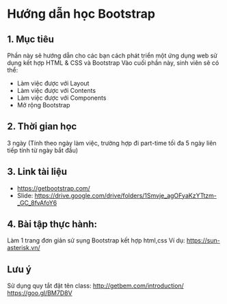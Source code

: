 # Hướng dẫn học Bootstrap
## 1. Mục tiêu
Phần này sẽ hướng dẫn cho các bạn cách phát triển một ứng dụng web sử dụng kết hợp HTML & CSS và Bootstrap
Vào cuối phần này, sinh viên sẽ có thể:

  - Làm việc được với Layout
  - Làm việc được với Contents
  - Làm việc được với Components
  - Mở rộng Bootstrap 

## 2. Thời gian học
3 ngày (Tính theo ngày làm việc, trường hợp đi part-time tối đa 5 ngày liên tiếp tính từ ngày bắt đầu)
## 3. Link tài liệu
- https://getbootstrap.com/
- Slide: https://drive.google.com/drive/folders/1Smvje_agOFyaKzYTtzm-_GC_8fvAfoY6
## 4. Bài tập thực hành: 
Làm 1 trang đơn giản sử sụng Bootstrap kết hợp html,css 
Ví dụ: https://sun-asterisk.vn/

## Lưu ý
Sử dụng quy tắt đặt tên class: 
http://getbem.com/introduction/
https://goo.gl/BM7D8V